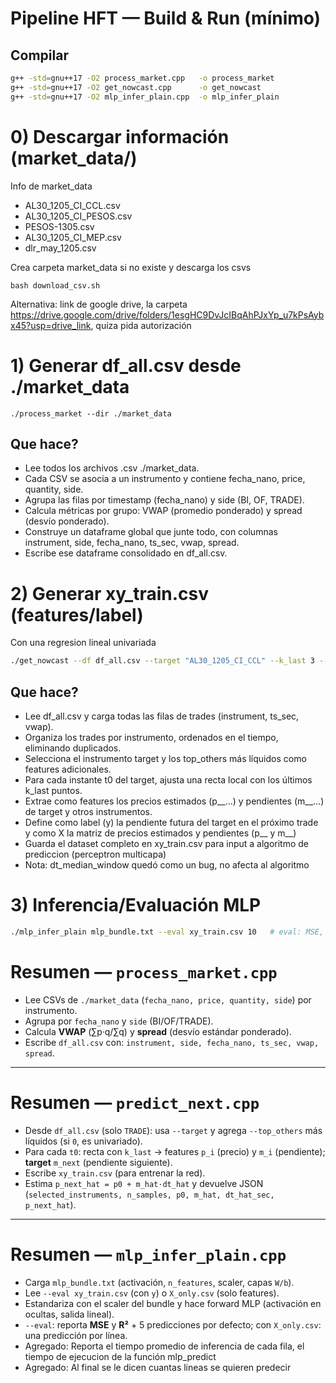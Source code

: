 # Pipeline HFT — Build & Run (mínimo)

## Compilar
```bash
g++ -std=gnu++17 -O2 process_market.cpp   -o process_market
g++ -std=gnu++17 -O2 get_nowcast.cpp      -o get_nowcast
g++ -std=gnu++17 -O2 mlp_infer_plain.cpp  -o mlp_infer_plain
```
# 0) Descargar información (market_data/)
Info de market_data 
- AL30_1205_CI_CCL.csv
- AL30_1205_CI_PESOS.csv
- PESOS-1305.csv
- AL30_1205_CI_MEP.csv
- dlr_may_1205.csv

Crea carpeta market_data si no existe y descarga los csvs
```
bash download_csv.sh
```
Alternativa: link de google drive, la carpeta https://drive.google.com/drive/folders/1esgHC9DvJcIBqAhPJxYp_u7kPsAybx45?usp=drive_link, quiza pida autorización

# 1) Generar df_all.csv desde ./market_data
```
./process_market --dir ./market_data
```

## Que hace?

- Lee todos los archivos .csv ./market_data.
- Cada CSV se asocia a un instrumento y contiene fecha_nano, price, quantity, side.
- Agrupa las filas por timestamp (fecha_nano) y side (BI, OF, TRADE).
- Calcula métricas por grupo: VWAP (promedio ponderado) y spread (desvío ponderado).
- Construye un dataframe global que junte todo, con columnas instrument, side, fecha_nano, ts_sec, vwap, spread.
- Escribe ese dataframe consolidado en df_all.csv.

# 2) Generar xy_train.csv (features/label)
Con una regresion lineal univariada
```bash
./get_nowcast --df df_all.csv --target "AL30_1205_CI_CCL" --k_last 3 --top_others 4 --dt_median_window 20 --xy_out xy_train.csv
```

## Que hace?

- Lee df_all.csv y carga todas las filas de trades (instrument, ts_sec, vwap).
- Organiza los trades por instrumento, ordenados en el tiempo, eliminando duplicados.
- Selecciona el instrumento target y los top_others más líquidos como features adicionales.
- Para cada instante t0 del target, ajusta una recta local con los últimos k_last puntos.
- Extrae como features los precios estimados (p__...) y pendientes (m__...) de target y otros instrumentos.
- Define como label (y) la pendiente futura del target en el próximo trade y como X la matriz de precios estimados y pendientes (p__ y m__)
- Guarda el dataset completo en xy_train.csv para input a algoritmo de prediccion (perceptron multicapa)
- Nota: dt_median_window quedó como un bug, no afecta al algoritmo

# 3) Inferencia/Evaluación MLP
```bash
./mlp_infer_plain mlp_bundle.txt --eval xy_train.csv 10   # eval: MSE, R2, tiempo promedio de inferencia para 10 primeras
```


# Resumen — `process_market.cpp`

- Lee CSVs de `./market_data` (`fecha_nano, price, quantity, side`) por instrumento.
- Agrupa por `fecha_nano` y `side` (BI/OF/TRADE).
- Calcula **VWAP** (∑p·q/∑q) y **spread** (desvío estándar ponderado).
- Escribe `df_all.csv` con: `instrument, side, fecha_nano, ts_sec, vwap, spread`.

---

# Resumen — `predict_next.cpp`

- Desde `df_all.csv` (solo `TRADE`): usa `--target` y agrega `--top_others` más líquidos (si `0`, es univariado).
- Para cada `t0`: recta con `k_last` → features `p_i` (precio) y `m_i` (pendiente); **target** `m_next` (pendiente siguiente).
- Escribe `xy_train.csv` (para entrenar la red).
- Estima `p_next_hat = p0 + m_hat·dt_hat` y devuelve JSON (`selected_instruments, n_samples, p0, m_hat, dt_hat_sec, p_next_hat`).

---

# Resumen — `mlp_infer_plain.cpp`

- Carga `mlp_bundle.txt` (activación, `n_features`, scaler, capas `W/b`).
- Lee `--eval xy_train.csv` (con `y`) o `X_only.csv` (solo features).
- Estandariza con el scaler del bundle y hace forward MLP (activación en ocultas, salida lineal).
- `--eval`: reporta **MSE** y **R²** + 5 predicciones por defecto; con `X_only.csv`: una predicción por línea.
- Agregado: Reporta el tiempo promedio de inferencia de cada fila, el tiempo de ejecucion de la función mlp_predict
- Agregado: Al final se le dicen cuantas lineas se quieren predecir
